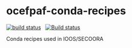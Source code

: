 # ocefpaf-conda-recipes

[![build status](http://img.shields.io/travis/pyoceans/conda-recipes-pyoceans/master.svg?style=flat)](https://travis-ci.org/pyoceans/conda-recipes-pyoceans)
<span>&nbsp;</span>
[![Build status](https://ci.appveyor.com/api/projects/status/github/pyoceans/conda-recipes-pyoceans?branch=master&svg=true)](https://ci.appveyor.com/api/projects/status/github/pyoceans/conda-recipes-pyoceans?branch=master&svg=true)

Conda recipes used in IOOS/SECOORA
